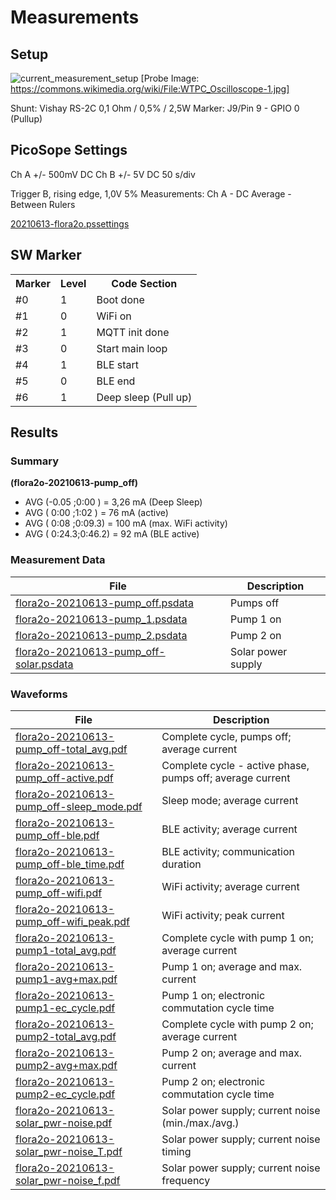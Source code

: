 # Measurements


## Setup
![current_measurement_setup](https://user-images.githubusercontent.com/83612361/128756903-79873bf0-8608-4d68-a2b8-82456bac1f63.png)
[Probe Image: https://commons.wikimedia.org/wiki/File:WTPC_Oscilloscope-1.jpg]

Shunt: Vishay RS-2C 0,1 Ohm / 0,5% / 2,5W
Marker: J9/Pin 9 - GPIO 0 (Pullup)

## PicoSope Settings
Ch A +/- 500mV DC
Ch B +/- 5V DC
50 s/div

Trigger B, rising edge, 1,0V 5%
Measurements: Ch A - DC Average - Between Rulers

[20210613-flora2o.pssettings](https://github.com/matthias-bs/Flora2/blob/main/04_power/044_current_meas/20210613-flora2o.pssettings)

## SW Marker

<table>
<tr>
    <th>Marker<th>Level<th>Code Section
</tr>
<tr>
    <td>#0<td>1<td>Boot done
</tr>
<tr>
    <td>#1<td>0<td>WiFi on
</tr>
<tr>
    <td>#2<td>1<td>MQTT init done
</tr>
<tr>
    <td>#3<td>0<td>Start main loop
</tr>
<tr>
    <td>#4<td>1<td>BLE start
</tr>
<tr>
    <td>#5<td>0<td>BLE end
</tr>
<tr>
    <td>#6<td>1<td>Deep sleep (Pull up)
</tr>
</table>
  
## Results

### Summary

**(flora2o-20210613-pump_off)**

- AVG (-0.05  ;0:00  ) = 3,26 mA (Deep Sleep)
- AVG ( 0:00  ;1:02  ) = 76 mA (active)
- AVG ( 0:08  ;0:09.3) = 100 mA (max. WiFi activity)
- AVG ( 0:24.3;0:46.2) = 92 mA (BLE active)

### Measurement Data

<table>
<thead>
  <tr>
    <th>File</th>
    <th>Description</th>
  </tr>
</thead>
<tbody>
  <tr>
    <td><a href="flora2o-20210613-pump_off.psdata" target="_blank" rel="noopener noreferrer">flora2o-20210613-pump_off.psdata</a></td>
    <td>Pumps off</td>
  </tr>
  <tr>
    <td><a href="flora2o-20210613-pump_1.psdata" target="_blank" rel="noopener noreferrer">flora2o-20210613-pump_1.psdata</a></td>
    <td>Pump 1 on</td>
  </tr>
  <tr>
    <td><a href="flora2o-20210613-pump_2.psdata" target="_blank" rel="noopener noreferrer">flora2o-20210613-pump_2.psdata</a></td>
    <td>Pump 2 on</td>
  </tr>
  <tr>
    <td><a href="flora2o-20210613-pump_off-solar.psdata" target="_blank" rel="noopener noreferrer">flora2o-20210613-pump_off-solar.psdata</a></td>
    <td>Solar power supply</td>
  </tr>
</tbody>
</table>

### Waveforms

<table>
<thead>
  <tr>
    <th>File</th>
    <th>Description</th>
  </tr>
</thead>
<tbody>
  <tr>
    <td><a href="waveforms/flora2o-20210613-pump_off-total_avg.pdf" target="_blank" rel="noopener noreferrer">flora2o-20210613-pump_off-total_avg.pdf</a></td>
    <td>Complete cycle, pumps off; average current</td>
  </tr>
  <tr>
    <td><a href="waveforms/flora2o-20210613-pump_off-active.pdf" target="_blank" rel="noopener noreferrer">flora2o-20210613-pump_off-active.pdf</a></td>
    <td>Complete cycle - active phase, pumps off; average current</td>
  </tr>
  <tr>
    <td><a href="waveforms/flora2o-20210613-pump_off-sleep_mode.pdf" target="_blank" rel="noopener noreferrer">flora2o-20210613-pump_off-sleep_mode.pdf</a></td>
    <td>Sleep mode; average current</td>
  </tr>
  <tr>
    <td><a href="waveforms/flora2o-20210613-pump_off-ble.pdf" target="_blank" rel="noopener noreferrer">flora2o-20210613-pump_off-ble.pdf</a></td>
    <td>BLE activity; average current</td>
  </tr>
  <tr>
    <td><a href="waveforms/flora2o-20210613-pump_off-ble_time.pdf" target="_blank" rel="noopener noreferrer">flora2o-20210613-pump_off-ble_time.pdf</a></td>
    <td>BLE activity; communication duration<br></td>
  </tr>
  <tr>
    <td><a href="waveforms/flora2o-20210613-pump_off-wifi.pdf" target="_blank" rel="noopener noreferrer">flora2o-20210613-pump_off-wifi.pdf</a></td>
    <td>WiFi activity; average current</td>
  </tr>
  <tr>
    <td><a href="waveforms/flora2o-20210613-pump_off-wifi_peak.pdf" target="_blank" rel="noopener noreferrer">flora2o-20210613-pump_off-wifi_peak.pdf</a></td>
    <td>WiFi activity; peak current</td>
  </tr>
  <tr>
    <td><a href="waveforms/flora2o-20210613-pump1-total_avg.pdf" target="_blank" rel="noopener noreferrer">flora2o-20210613-pump1-total_avg.pdf</a></td>
    <td>Complete cycle with pump 1 on; average current</td>
  </tr>
  <tr>
    <td><a href="waveforms/flora2o-20210613-pump1-avg%2Bmax.pdf" target="_blank" rel="noopener noreferrer">flora2o-20210613-pump1-avg+max.pdf</a></td>
    <td>Pump 1 on; average and max. current</td>
  </tr>
  <tr>
    <td><a href="waveforms/flora2o-20210613-pump1-ec_cycle.pdf" target="_blank" rel="noopener noreferrer">flora2o-20210613-pump1-ec_cycle.pdf</a></td>
    <td>Pump 1 on; electronic commutation cycle time</td>
  </tr>
  <tr>
    <td><a href="waveforms/flora2o-20210613-pump2-total_avg.pdf" target="_blank" rel="noopener noreferrer">flora2o-20210613-pump2-total_avg.pdf</a></td>
    <td>Complete cycle with pump 2 on; average current</td>
  </tr>
  <tr>
    <td><a href="waveforms/flora2o-20210613-pump2-avg+max.pdf" target="_blank" rel="noopener noreferrer">flora2o-20210613-pump2-avg+max.pdf</a></td>
    <td>Pump 2 on; average and max. current</td>
  </tr>
  <tr>
    <td><a href="waveforms/flora2o-20210613-pump2-ec_cycle.pdf" target="_blank" rel="noopener noreferrer">flora2o-20210613-pump2-ec_cycle.pdf</a></td>
    <td>Pump 2 on; electronic commutation cycle time<br></td>
  </tr>
  <tr>
    <td><a href="waveforms/flora2o-20210613-solar_pwr-noise.pdf" target="_blank" rel="noopener noreferrer">flora2o-20210613-solar_pwr-noise.pdf</a></td>
    <td>Solar power supply; current noise (min./max./avg.)</td>
  </tr>
  <tr>
    <td><a href="waveforms/flora2o-20210613-solar_pwr-noise_T.pdf" target="_blank" rel="noopener noreferrer">flora2o-20210613-solar_pwr-noise_T.pdf</a></td>
    <td>Solar power supply; current noise timing</td>
  </tr>
  <tr>
    <td><a href="waveforms/flora2o-20210613-solar_pwr-noise_f.pdf" target="_blank" rel="noopener noreferrer">flora2o-20210613-solar_pwr-noise_f.pdf</a></td>
    <td>Solar power supply; current noise frequency</td>
  </tr>
</tbody>
</table>

